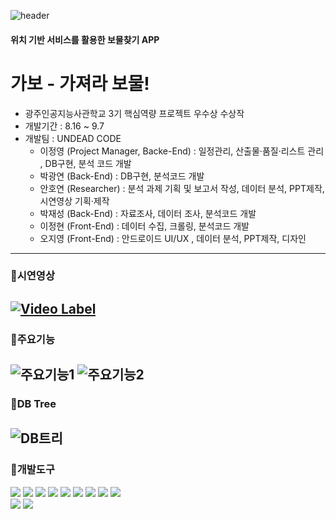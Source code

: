 ![header](https://capsule-render.vercel.app/api?type=waving&color=fdada5&height=200&section=header&text=Project%20Gabo&fontSize=40&fontColor=fff)
#### 위치 기반 서비스를 활용한 보물찾기 APP
# 가보 - 가져라 보물!
- 광주인공지능사관학교 3기 핵심역량 프로젝트 우수상 수상작
- 개발기간 : 8.16 ~ 9.7
- 개발팀 : UNDEAD CODE
  - 이정영 (Project Manager, Backe-End) : 일정관리, 산출물·품질·리스트 관리 , DB구현, 분석 코드 개발
  - 박광연 (Back-End) : DB구현, 분석코드 개발
  - 안호연 (Researcher) : 분석 과제 기획 및 보고서 작성, 데이터 분석, PPT제작, 시연영상 기획·제작
  - 박재성 (Back-End) : 자료조사, 데이터 조사, 분석코드 개발
  - 이정현 (Front-End) : 데이터 수집, 크롤링, 분석코드 개발
  - 오지영 (Front-End) : 안드로이드 UI/UX , 데이터 분석, PPT제작, 디자인
---
### :pushpin:시연영상
[![Video Label](https://user-images.githubusercontent.com/107041228/200220257-c641c698-76c3-4ff5-9494-401b910d56cc.png)](https://www.youtube.com/watch?v=d5VCnLbjwEo)
---
### :pushpin:주요기능
![주요기능1](https://user-images.githubusercontent.com/107041228/200228239-0d3cc9b8-59c8-4bcf-8a3e-97f5f4952940.png)
![주요기능2](https://user-images.githubusercontent.com/107041228/200228264-e772fd14-c144-4f85-817e-c29c0bec37e7.png)
---
### :pushpin:DB Tree
![DB트리](https://user-images.githubusercontent.com/107041228/200233233-db1f8a64-8b1b-4c82-a5d7-09e084e352eb.png)
---
### :pushpin:개발도구
<img src="https://img.shields.io/badge/Python-3776AB?style=flat&logo=Python&logoColor=fff"/> <img src="https://img.shields.io/badge/Java-007396?style=flat&logo=OpenJDK&logoColor=white"/>
<img src="https://img.shields.io/badge/JavaScript-F7DF1E?style=flat&logo=JavaScript&logoColor=fff"/>
<img src="https://img.shields.io/badge/AndroidStudio-3DDC84?style=flat&logo=AndroidStudio&logoColor=fff"/>
<img src="https://img.shields.io/badge/HTML5-E34F26?style=flat&logo=HTML5&logoColor=fff"/>
<img src="https://img.shields.io/badge/CSS-1572B6?style=flat&logo=CSS3&logoColor=fff"/>
<img src="https://img.shields.io/badge/Bootstrap-7952B3?style=flat&logo=Bootstrap&logoColor=fff"/>
<img src="https://img.shields.io/badge/Jupyter-F37626?style=flat&logo=Jupyter&logoColor=fff"/>
<img src="https://img.shields.io/badge/Naver map API-03C75A?style=flat&logo=Naver&logoColor=fff"/>
</br>
<img src="https://img.shields.io/badge/Adobe Photoshop-31A8FF?style=flat&logo=Adobe Photoshop&logoColor=fff"/>
<img src="https://img.shields.io/badge/Adobe Illustrator-FF9A00?style=flat&logo=Adobe Illustrator&logoColor=fff"/>
